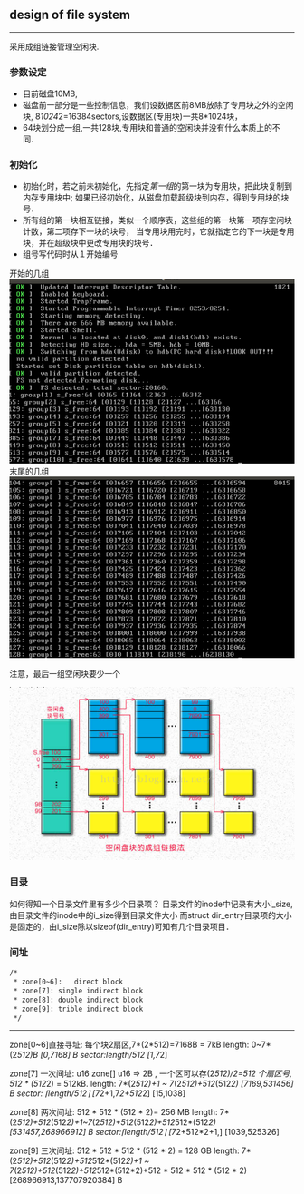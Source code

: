 ## design of file system

-------------------

采用成组链接管理空闲块.

### 参数设定
- 目前磁盘10MB, 
- 磁盘前一部分是一些控制信息，我们设数据区前8MB放除了专用块之外的空闲块,
  8*1024*2=16384sectors,设数据区(专用块)一共8*1024块，
- 64块划分成一组,一共128块,专用块和普通的空闲块并没有什么本质上的不同．

### 初始化
- 初始化时，若之前未初始化，先指定*第一组*的第一块为专用块，把此块复制到内存专用块中;
  如果已经初始化，从磁盘加载超级块到内存，得到专用块的块号．
- 所有组的第一块相互链接，类似一个顺序表，这些组的第一块第一项存空闲块计数，第二项存下一块的块号，
  当专用块用完时，它就指定它的下一块是专用块，并在超级块中更改专用块的块号．
- 组号写代码时从１开始编号

开始的几组
![](assets/grouping_1.png)
末尾的几组
![](assets/grouping_2.png)

注意，最后一组空闲块要少一个

![](assets/grouping.png)

### 目录

如何得知一个目录文件里有多少个目录项？
目录文件的inode中记录有大小i_size,由目录文件的inode中的i_size得到目录文件大小
而struct dir_entry目录项的大小是固定的，由i_size除以sizeof(dir_entry)可知有几个目录项目．

### 间址

```
/*
 * zone[0~6]:	direct block 
 * zone[7]:	single indirect block
 * zone[8]:	double indirect block 
 * zone[9]:	trible indirect block
 */
 ```	

---------------

zone[0~6]直接寻址: 
	每个块2扇区,7*(2*512)=7168B = 7kB
 length: 0~7*(2*512)B              [0,7168] B
 sector:length/512 	[1,7*2]
 
zone[7] 一次间址: 
	u16 zone[] u16 => 2B , 一个区可以存(2*512)/2=512 个扇区号,
	512 * (512*2) = 512kB.
 length: 7*(2*512)+1 ~ 7*(2*512)+512*(512*2) 
        [7169,531456]  B
 sector: ⌈length/512⌉    [7*2+1,7*2+512*2]
 	[15,1038]      

zone[8] 两次间址: 512 * 512 * (512 * 2)= 256 MB 
 length:  7*(2*512)+512*(512*2)+1~7*(2*512)+512*(512*2)+512*512*(512*2)
 	[531457,268966912] B
 sector:⌈length/512⌉     [7*2+512*2+1,]	
 	[1039,525326]

zone[9] 三次间址: 512 * 512 * 512 * (512 * 2) = 128 GB 
 length: 7*(2*512)+512*(512*2)+512*512*(512*2)+1 ~ \
 		7*(2*512)+512*(512*2)+512*512*(512*2)+512 * 512 * 512 * (512 * 2)
 	[268966913,137707920384] B